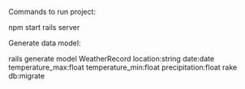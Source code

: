 Commands to run project:

npm start
rails server

Generate data model:

rails generate model WeatherRecord location:string date:date temperature_max:float temperature_min:float precipitation:float
rake db:migrate


